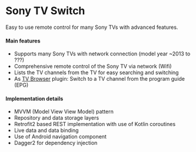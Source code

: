 Sony TV Switch
===================================

Easy to use remote control for many Sony TVs with advanced features.

#### Main features
- Supports many Sony TVs with network connection (model year ~2013 to ???)
- Comprehensive remote control of the Sony TV via network (Wifi)
- Lists the TV channels from the TV for easy searching and switching
- As&nbsp;<a href="https://play.google.com/store/apps/details?id=org.tvbrowser.tvbrowser.play">TV Browser</a> plugin: Switch to a TV channel from the program guide (EPG)

#### Implementation details
- MVVM (Model View View Model) pattern
- Repository and data storage layers
- Retrofit2 based REST implementation with use of Kotlin coroutines
- Live data and data binding
- Use of Android navigation component
- Dagger2 for dependency injection
